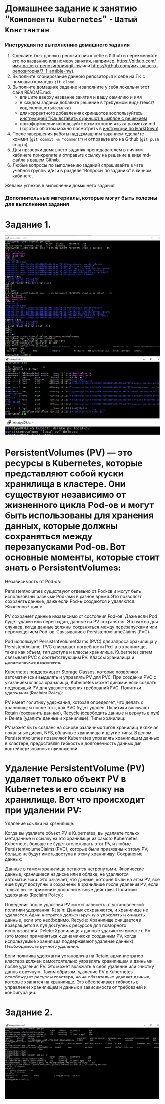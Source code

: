 # Домашнее задание к занятию "`Компоненты Kubernetes`" - `Шатый Константин`


### Инструкция по выполнению домашнего задания

   1. Сделайте `fork` данного репозитория к себе в Github и переименуйте его по названию или номеру занятия, например, https://github.com/имя-вашего-репозитория/git-hw или  https://github.com/имя-вашего-репозитория/7-1-ansible-hw).
   2. Выполните клонирование данного репозитория к себе на ПК с помощью команды `git clone`.
   3. Выполните домашнее задание и заполните у себя локально этот файл README.md:
      - впишите вверху название занятия и вашу фамилию и имя
      - в каждом задании добавьте решение в требуемом виде (текст/код/скриншоты/ссылка)
      - для корректного добавления скриншотов воспользуйтесь [инструкцией "Как вставить скриншот в шаблон с решением](https://github.com/netology-code/sys-pattern-homework/blob/main/screen-instruction.md)
      - при оформлении используйте возможности языка разметки md (коротко об этом можно посмотреть в [инструкции  по MarkDown](https://github.com/netology-code/sys-pattern-homework/blob/main/md-instruction.md))
   4. После завершения работы над домашним заданием сделайте коммит (`git commit -m "comment"`) и отправьте его на Github (`git push origin`);
   5. Для проверки домашнего задания преподавателем в личном кабинете прикрепите и отправьте ссылку на решение в виде md-файла в вашем Github.
   6. Любые вопросы по выполнению заданий спрашивайте в чате учебной группы и/или в разделе “Вопросы по заданию” в личном кабинете.
   
Желаем успехов в выполнении домашнего задания!
   
### Дополнительные материалы, которые могут быть полезны для выполнения задания

# Задание 1. 

<img src="img/1.png">

<img src="img/1-2.png">

<img src="img/1-3.png">

# PersistentVolumes (PV) — это ресурсы в Kubernetes, которые представляют собой куски хранилища в кластере. Они существуют независимо от жизненного цикла Pod-ов и могут быть использованы для хранения данных, которые должны сохраняться между перезапусками Pod-ов. Вот основные моменты, которые стоит знать о PersistentVolumes:

Независимость от Pod-ов:

PersistentVolumes существуют отдельно от Pod-ов и могут быть использованы разными Pod-ами в разное время. Это позволяет сохранять данные, даже если Pod-ы создаются и удаляются.
Жизненный цикл:

PV сохраняет данные независимо от состояния Pod-ов. Даже если Pod будет удален или пересоздан, данные на PV сохранятся. Это важно для случаев, когда данные должны сохраняться между перезапусками или перемещением Pod-ов.
Связывание с PersistentVolumeClaims (PVC):

Pod использует PersistentVolumeClaims (PVC) для запроса хранилища у PersistentVolume. PVC описывает потребности Pod-а в хранилище, такие как объем, тип доступа и классы хранилища. Kubernetes затем связывает PVC с соответствующим PV.
Классы хранилища и динамическое выделение:

Kubernetes поддерживает Storage Classes, которые позволяют автоматически выделять и управлять PV для PVC. При создании PVC с указанием класса хранилища, Kubernetes может динамически создать подходящий PV для удовлетворения требований PVC.
Политики удержания (Reclaim Policy):

PV имеет политику удержания, которая определяет, что делать с хранилищем после того, как PVC будет удален. Политики включают Retain (сохранить данные), Recycle (освободить данные и вернуть в пул) и Delete (удалить данные и хранилище).
Типы хранилищ:

PV может быть создано на основе различных типов хранилищ, включая локальные диски, NFS, облачные хранилища и другие типы.
В целом, PersistentVolumes позволяют Kubernetes управлять хранилищем данных в кластере, предоставляя гибкость и долговечность данных для контейнеризованных приложений.


# Удаление PersistentVolume (PV) удаляет только объект PV в Kubernetes и его ссылку на хранилище. Вот что происходит при удалении PV:

Удаление ссылки на хранилище:

Когда вы удаляете объект PV в Kubernetes, вы удаляете только метаданные и ссылку на это хранилище из самого Kubernetes. Kubernetes больше не будет отслеживать этот PV, и любые PersistentVolumeClaims (PVC), которые были привязаны к этому PV, больше не будут иметь доступа к этому хранилищу.
Сохранение данных:

Данные в самом хранилище остаются нетронутыми. Физические данные, хранящиеся на диске или в облаке, не удаляются автоматически. Это означает, что данные, которые были на этом PV, все еще будут доступны и сохранены в хранилище после удаления PV, если только вы не примените дополнительные действия.
Политики удержания (Reclaim Policy):

Поведение после удаления PV может зависеть от установленной политики удержания:
Retain: Данные сохраняются, и хранилище не удаляется. Администратор должен вручную управлять и очищать данные, если это необходимо.
Recycle: Хранилище очищается и возвращается в пул доступных ресурсов для повторного использования.
Delete: Хранилище и данные удаляются вместе с PV (это может применяться к динамически созданным PV, когда используемые хранилища поддерживают удаление данных).
Необходимость ручного удаления:

Если политика удержания установлена на Retain, администратор кластера должен самостоятельно управлять хранилищем и данными после удаления PV. Это может включать в себя удаление или очистку данных вручную.
Таким образом, удаление PV в Kubernetes освобождает ресурсы кластера, но не обязательно удаляет данные, которые хранятся на хранилище. Это обеспечивает гибкость в управлении хранилищем и данных в зависимости от требований и конфигурации.


# Задание 2. 

<img src="img/2.png">
